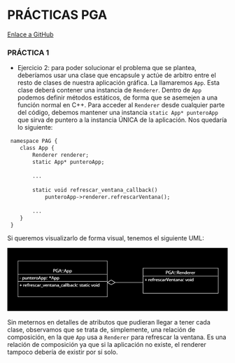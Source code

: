 # PRÁCTICAS PGA


[Enlace a GitHub](https://github.com/aje00009/PGA_PRACTICE)

### PRÁCTICA 1

* Ejercicio 2: para poder solucionar el problema que se plantea, deberíamos usar una clase que encapsule y actúe de arbitro 
entre el resto de clases de nuestra aplicación gráfica. La llamaremos ``App``. Esta clase deberá contener una instancia de `Renderer`. Dentro de `App` podemos definir métodos
estáticos, de forma que se asemejen a una función normal en C++. Para acceder al ``Renderer`` desde cualquier parte del código, debemos mantener
una instancia ``static App* punteroApp`` que sirva de puntero a la instancia ÚNICA de la aplicación. Nos quedaría lo siguiente:

```
 namespace PAG {
    class App {
        Renderer renderer;
        static App* punteroApp;
        
        ...
        
        static void refrescar_ventana_callback()
            punteroApp->renderer.refrescarVentana();
        
        ...
    }
 }
```

Si queremos visualizarlo de forma visual, tenemos el siguiente UML:

![Imagen UML Práctica 1 Ejercicio 2](uml_prac1_ejer2.png)

Sin meternos en detalles de atributos que pudieran llegar a tener cada clase, observamos que se trata
de, simplemente, una relación de composición, en la que ``App`` usa a `Renderer` para refrescar la ventana. Es 
una relación de composición ya que si la aplicación no existe, el renderer tampoco debería de existir por sí solo.